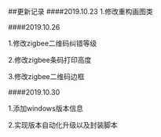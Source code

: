 ##更新记录
####2019.10.23
1.修改重构画图类

####2019.10.26

1.修改zigbee二维码纠错等级

2.修改zigbee条码打印高度

3.修改zigbee二维码边框

####2019.10.30

1.添加windows版本信息

2.实现版本自动化升级以及封装脚本